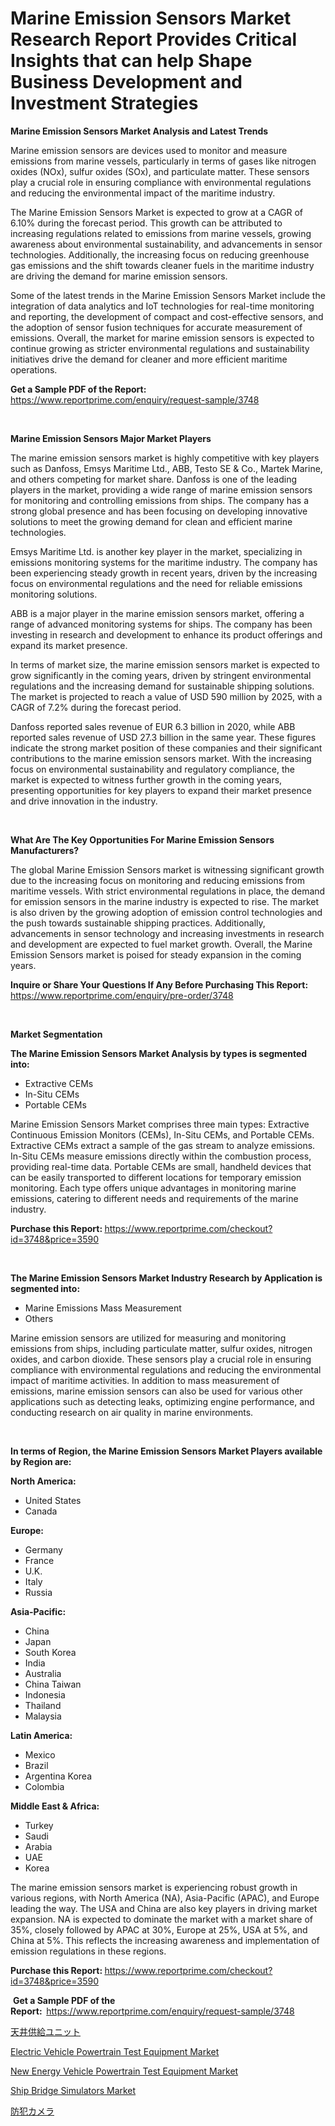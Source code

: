 <p><h1>Marine Emission Sensors Market Research Report Provides Critical Insights that can help Shape Business Development and Investment Strategies</h1></p><p><strong>Marine Emission Sensors Market Analysis and Latest Trends</strong></p>
<p><p>Marine emission sensors are devices used to monitor and measure emissions from marine vessels, particularly in terms of gases like nitrogen oxides (NOx), sulfur oxides (SOx), and particulate matter. These sensors play a crucial role in ensuring compliance with environmental regulations and reducing the environmental impact of the maritime industry.</p><p>The Marine Emission Sensors Market is expected to grow at a CAGR of 6.10% during the forecast period. This growth can be attributed to increasing regulations related to emissions from marine vessels, growing awareness about environmental sustainability, and advancements in sensor technologies. Additionally, the increasing focus on reducing greenhouse gas emissions and the shift towards cleaner fuels in the maritime industry are driving the demand for marine emission sensors.</p><p>Some of the latest trends in the Marine Emission Sensors Market include the integration of data analytics and IoT technologies for real-time monitoring and reporting, the development of compact and cost-effective sensors, and the adoption of sensor fusion techniques for accurate measurement of emissions. Overall, the market for marine emission sensors is expected to continue growing as stricter environmental regulations and sustainability initiatives drive the demand for cleaner and more efficient maritime operations.</p></p>
<p><strong>Get a Sample PDF of the Report:&nbsp;</strong> <a href="https://www.reportprime.com/enquiry/request-sample/3748">https://www.reportprime.com/enquiry/request-sample/3748</a></p>
<p>&nbsp;</p>
<p><strong>Marine Emission Sensors Major Market Players</strong></p>
<p><p>The marine emission sensors market is highly competitive with key players such as Danfoss, Emsys Maritime Ltd., ABB, Testo SE & Co., Martek Marine, and others competing for market share. Danfoss is one of the leading players in the market, providing a wide range of marine emission sensors for monitoring and controlling emissions from ships. The company has a strong global presence and has been focusing on developing innovative solutions to meet the growing demand for clean and efficient marine technologies.</p><p>Emsys Maritime Ltd. is another key player in the market, specializing in emissions monitoring systems for the maritime industry. The company has been experiencing steady growth in recent years, driven by the increasing focus on environmental regulations and the need for reliable emissions monitoring solutions.</p><p>ABB is a major player in the marine emission sensors market, offering a range of advanced monitoring systems for ships. The company has been investing in research and development to enhance its product offerings and expand its market presence.</p><p>In terms of market size, the marine emission sensors market is expected to grow significantly in the coming years, driven by stringent environmental regulations and the increasing demand for sustainable shipping solutions. The market is projected to reach a value of USD 590 million by 2025, with a CAGR of 7.2% during the forecast period.</p><p>Danfoss reported sales revenue of EUR 6.3 billion in 2020, while ABB reported sales revenue of USD 27.3 billion in the same year. These figures indicate the strong market position of these companies and their significant contributions to the marine emission sensors market. With the increasing focus on environmental sustainability and regulatory compliance, the market is expected to witness further growth in the coming years, presenting opportunities for key players to expand their market presence and drive innovation in the industry.</p></p>
<p>&nbsp;</p>
<p><strong>What Are The Key Opportunities For Marine Emission Sensors Manufacturers?</strong></p>
<p><p>The global Marine Emission Sensors market is witnessing significant growth due to the increasing focus on monitoring and reducing emissions from maritime vessels. With strict environmental regulations in place, the demand for emission sensors in the marine industry is expected to rise. The market is also driven by the growing adoption of emission control technologies and the push towards sustainable shipping practices. Additionally, advancements in sensor technology and increasing investments in research and development are expected to fuel market growth. Overall, the Marine Emission Sensors market is poised for steady expansion in the coming years.</p></p>
<p><strong>Inquire or Share Your Questions If Any Before Purchasing This Report:</strong> <a href="https://www.reportprime.com/enquiry/pre-order/3748">https://www.reportprime.com/enquiry/pre-order/3748</a></p>
<p>&nbsp;</p>
<p><strong>Market Segmentation</strong></p>
<p><strong>The Marine Emission Sensors Market Analysis by types is segmented into:</strong></p>
<p><ul><li>Extractive CEMs</li><li>In-Situ CEMs</li><li>Portable CEMs</li></ul></p>
<p><p>Marine Emission Sensors Market comprises three main types: Extractive Continuous Emission Monitors (CEMs), In-Situ CEMs, and Portable CEMs. Extractive CEMs extract a sample of the gas stream to analyze emissions. In-Situ CEMs measure emissions directly within the combustion process, providing real-time data. Portable CEMs are small, handheld devices that can be easily transported to different locations for temporary emission monitoring. Each type offers unique advantages in monitoring marine emissions, catering to different needs and requirements of the marine industry.</p></p>
<p><strong>Purchase this Report:&nbsp;</strong><a href="https://www.reportprime.com/checkout?id=3748&price=3590">https://www.reportprime.com/checkout?id=3748&price=3590</a></p>
<p>&nbsp;</p>
<p><strong>The Marine Emission Sensors Market Industry Research by Application is segmented into:</strong></p>
<p><ul><li>Marine Emissions Mass Measurement</li><li>Others</li></ul></p>
<p><p>Marine emission sensors are utilized for measuring and monitoring emissions from ships, including particulate matter, sulfur oxides, nitrogen oxides, and carbon dioxide. These sensors play a crucial role in ensuring compliance with environmental regulations and reducing the environmental impact of maritime activities. In addition to mass measurement of emissions, marine emission sensors can also be used for various other applications such as detecting leaks, optimizing engine performance, and conducting research on air quality in marine environments.</p></p>
<p>&nbsp;</p>
<p><strong>In terms of Region, the Marine Emission Sensors Market Players available by Region are:</strong></p>
<p>
    <p> <strong> North America: </strong>
        <ul>
            <li>United States</li>
            <li>Canada</li>
        </ul>
        </p> 
    <p> <strong> Europe: </strong>
        <ul>
            <li>Germany</li>
            <li>France</li>
            <li>U.K.</li>
            <li>Italy</li>
            <li>Russia</li>
        </ul>
        </p> 
    <p> <strong> Asia-Pacific: </strong>
        <ul>
            <li>China</li>
            <li>Japan</li>
            <li>South Korea</li>
            <li>India</li>
            <li>Australia</li>
            <li>China Taiwan</li>
            <li>Indonesia</li>
            <li>Thailand</li>
            <li>Malaysia</li>
        </ul>
        </p> 
    <p> <strong> Latin America: </strong>
        <ul>
            <li>Mexico</li>
            <li>Brazil</li>
            <li>Argentina Korea</li>
            <li>Colombia</li>
        </ul>
        </p> 
    <p> <strong> Middle East & Africa: </strong>
        <ul>
            <li>Turkey</li>
            <li>Saudi</li>
            <li>Arabia</li>
            <li>UAE</li>
            <li>Korea</li>
        </ul>
    </p>
    </p>
<p><p>The marine emission sensors market is experiencing robust growth in various regions, with North America (NA), Asia-Pacific (APAC), and Europe leading the way. The USA and China are also key players in driving market expansion. NA is expected to dominate the market with a market share of 35%, closely followed by APAC at 30%, Europe at 25%, USA at 5%, and China at 5%. This reflects the increasing awareness and implementation of emission regulations in these regions.</p></p>
<p><strong>Purchase this Report: </strong><a href="https://www.reportprime.com/checkout?id=3748&price=3590">https://www.reportprime.com/checkout?id=3748&price=3590</a></p>
<p>&nbsp;<strong>Get a Sample PDF of the Report:&nbsp;&nbsp;</strong><a href="https://www.reportprime.com/enquiry/request-sample/3748">https://www.reportprime.com/enquiry/request-sample/3748</a></p>
<p><strong></strong></p>
<p><p><a href="https://github.com/vlcostes/Market-Research-Report-List-1/blob/main/292883014644.md">天井供給ユニット</a></p><p><a href="https://issuu.com/reportprime-2/docs/electric-vehicle-powertrain-test-equipment-market-">Electric Vehicle Powertrain Test Equipment Market</a></p><p><a href="https://issuu.com/reportprime-2/docs/new-energy-vehicle-powertrain-test-equipment-marke">New Energy Vehicle Powertrain Test Equipment Market</a></p><p><a href="https://github.com/eeaveuhhh/Market-Research-Report-List-2/blob/main/ship-bridge-simulators-market.md">Ship Bridge Simulators Market</a></p><p><a href="https://github.com/gfggqjbfys368009/Market-Research-Report-List-1/blob/main/644419114643.md">防犯カメラ</a></p></p>